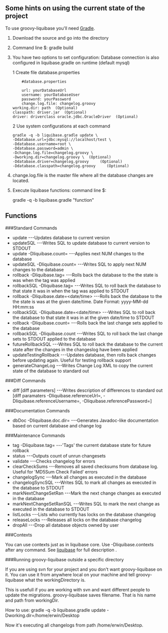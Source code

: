 ## Some hints on using the current state of the project
To use groovy-liquibase you'll need [Gradle](http://www.gradle.org/). 

1)  Download the source and go into the directory

2)  Command line $:  gradle build

3)  You have two options to set configuration:
    Database connection is also configured in liquibase.gradle on runtime (default mysql)

	1   Create file database.properties

            #database.properties 

            url: yourDatabaseUrl
            username: yourDatabaseUser
            password: yourPassword
            change.log.file: changelog.groovy
	    working.dir: path  (Optional)
	    classpath: driver.jar  (Optional)
	    driver: driverclass oracle.jdbc.OracleDriver  (Optional)

	2   Use system configurations at each command

	    gradle -q -b liquibase.gradle update \
		-Ddatabase.url=jdbc:mysql://localhost/test \
		-Ddatabase.username=root \
		-Ddatabase.password=admin \
		-Dchange.log.file=changelog.groovy \
		-Dworking.dir=changelog.groovy \  (Optional)
		-Ddatabase.driver=changelog.groovy     (Optional)
		-Ddatabase.classpath=changelog.groovy     (Optional)

4)  change.log.file is the master file where all the database changes are located.

5)  Execute liquibase functions: command line $:  

       gradle -q -b liquibase.gradle "function"


## Functions

###Standard Commands

* update                          ---Updates database to current version
* updateSQL                       ---Writes SQL to update database to current version to STDOUT
* update -Dliquibase.count=<num>            ---Applies next NUM changes to the database
* updateSQL -Dliquibase.count=<num>         ---Writes SQL to apply next NUM changes to the database
* rollback -Dliquibase.tag=<tag string>                  ---Rolls back the database to the the state is was when the tag was applied
* rollbackSQL -Dliquibase.tag=<tag string>               ---Writes SQL to roll back the database to that state it was in when the tag was applied to STDOUT
* rollback -Dliquibase.date=<date/time>     ---Rolls back the database to the the state is was at the given date/time. Date Format: yyyy-MM-dd HH:mm:ss
* rollbackSQL -Dliquibase.date=<date/time>  ---Writes SQL to roll back the database to that state it was in at the given date/time to STDOUT
* rollback -Dliquibase.count=<value>        ---Rolls back the last <value> change sets applied to the database
* rollbackSQL -Dliquibase.count<value>      ---Writes SQL to roll back the last <value> change sets to STDOUT applied to the database
* futureRollbackSQL               ---Writes SQL to roll back the database to the current state after the changes in the changeslog have been applied
* updateTestingRollback           ---Updates database, then rolls back changes before updating again. Useful for testing rollback support
* generateChangeLog               ---Writes Change Log XML to copy the current state of the database to standard out

###Diff Commands

* diff [diff parameters]          ---Writes description of differences to standard out [diff paramaters -Dliquibase.referenceUrl=, -Dliquibase.referenceUsername=, -Dliquibase.referencePassword=]

###Documentation Commands

* dbDoc -Dliquibase.doc.dir=<outputDirectory>         ---Generates Javadoc-like documentation based on current database and change log

###Maintenance Commands

* tag -Dliquibase.tag=<tag string>          ---'Tags' the current database state for future rollback
* status 		    ---Outputs count of unrun changesets
* validate                  ---Checks changelog for errors
* clearCheckSums            ---Removes all saved checksums from database log. Useful for 'MD5Sum Check Failed' errors
* changelogSync             ---Mark all changes as executed in the database
* changelogSyncSQL          ---Writes SQL to mark all changes as executed in the database to STDOUT
* markNextChangeSetRan      ---Mark the next change changes as executed in the database
* markNextChangeSetRanSQL   ---Writes SQL to mark the next change as executed in the database to STDOUT
* listLocks                 ---Lists who currently has locks on the database changelog
* releaseLocks              ---Releases all locks on the database changelog
* dropAll                   ---Drop all database objects owned by user

###Contexts

You can use contexts just as in liquibase core. Use -Dliquibase.contexts after any command. See [liquibase](http://www.liquibase.org/documentation/contexts.html) for full description .

###Running groovy-liquibase outside a specific directory

If you are using svn for your project and you don't want groovy-liquibase on it. 
You can use it from anywhere local on your machine and tell groovy-liquibase what the workingDirectory is.


This is usefull if you are working with svn and want different people to update the migrations. 
groovy-liquibase saves filename. That is his name and path from workingDir. 


How to use:  gradle -q -b liquibase.gradle update -Dworking.dir=/home/erwin/Desktop

Now it's executing all changelogs from path /home/erwin/Desktop.

